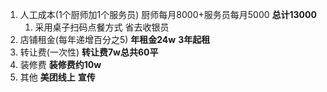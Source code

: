 1. 人工成本(1个厨师加1个服务员) 厨师每月8000+服务员每月5000  **总计13000**
	1. 采用桌子扫码点餐方式 省去收银员
2. 店铺租金(每年递增百分之5)     **年租金24w** **3年起租**
3. 转让费(一次性)    **转让费7w总共60平**
4. 装修费   **装修费约10w**
5. 其他   **美团线上**  **宣传**





